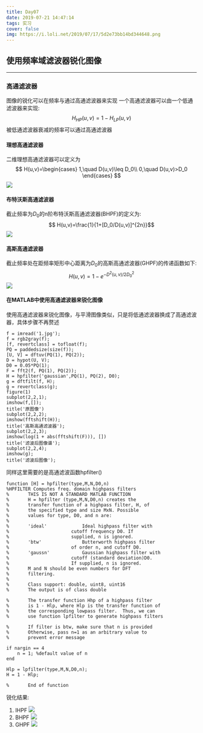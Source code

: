 ```yaml
---
title: Day07
date: 2019-07-21 14:47:14
tags: 实习
cover: false
img: https://i.loli.net/2019/07/17/5d2e73bb14bd344648.png
---
```


## 使用频率域滤波器锐化图像
---
### 高通滤波器
图像的锐化可以在频率与通过高通滤波器来实现
一个高通滤波器可以由一个低通滤波器来实现:
$$H_{HP}(u,v)=1-H_{LP}(u,v)$$
被低通滤波器衰减的频率可以通过高通滤波器
#### 理想高通滤波器
二维理想高通滤波器可以定义为
$$ H(u,v)=\begin{cases}
1,\quad D(u,v)\leq D_0\\
0,\quad D(u,v)>D_0
\end{cases}
$$
![](https://i.loli.net/2019/07/21/5d341bf1c410443073.jpg)
#### 布特沃斯高通滤波器
截止频率为$D_0$的n阶布特沃斯高通滤波器(BHPF)的定义为:
$$ H(u,v)=\frac{1}{1+[D_0/D(u,v)]^{2n}}$$
![](https://i.loli.net/2019/07/21/5d341bf1c376281237.jpg)
#### 高斯高通滤波器
截止频率处在距频率矩形中心距离为$D_0$的高斯高通滤波器(GHPF)的传递函数如下:
$$H(u,v)=1-e^{-D^2(u,v)/2D_0^2}$$
![](https://i.loli.net/2019/07/21/5d341bf1c3f7954220.jpg)
#### 在MATLAB中使用高通滤波器来锐化图像
使用高通滤波器来锐化图像，与平滑图像类似，只是将低通滤波器换成了高通滤波器，具体步骤不再赘述
```
f = imread('1.jpg');
f = rgb2gray(f);
[f, revertclass] = tofloat(f);
PQ = paddedsize(size(f));
[U, V] = dftuv(PQ(1), PQ(2));
D = hypot(U, V);
D0 = 0.05*PQ(1);
F = fft2(f, PQ(1), PQ(2));
H = hpfilter('gaussian',PQ(1), PQ(2), D0);
g = dftfilt(f, H);
g = revertclass(g);
figure(1)
subplot(2,2,1);
imshow(f,[]);
title('原图像')
subplot(2,2,2);
imshow(fftshift(H));
title('高斯高通滤波器');
subplot(2,2,3);
imshow(log(1 + abs(fftshift(F))), [])
title('滤波后图像谱');
subplot(2,2,4);
imshow(g);
title('滤波后图像');
```
同样这里需要的是高通滤波函数hpfilter()
```
function [H] = hpfilter(type,M,N,D0,n)
%HPFILTER Computes freq. domain highpass filters
%		THIS IS NOT A STANDARD MATLAB FUNCTION
%		H = hpfilter (type,M,N,D0,n) creates the
%		transfer function of a highpass filter, H, of
%		the specified type and size MxN. Possible
%		values for type, D0, and n are:
%
%		'ideal'				Ideal highpass filter with
%						cutoff frequency D0. If
%						supplied, n is ignored.
%		'btw'				Butterworth highpass filter
%						of order n, and cutoff D0.
%		'gaussn'			Gaussian highpass filter with
%						cutoff (standard deviation)D0.
%						If supplied, n is ignored.
%		M and N should be even numbers for DFT
%		filtering.
%
%		Class support: double, uint8, uint16
%		The output is of class double

%       The transfer function Hhp of a highpass filter
%       is 1 - Hlp, where Hlp is the transfer function of
%       the corresponding lowpass filter.  Thus, we can
%       use function lpfilter to generate highpass filters

%       If filter is btw, make sure that n is provided
%       Otherwise, pass n=1 as an arbitrary value to
%       prevent error message

if nargin == 4
    n = 1; %default value of n
end

Hlp = lpfilter(type,M,N,D0,n);
H = 1 - Hlp;

%       End of function
```
锐化结果:
1. IHPF
![](https://i.loli.net/2019/07/21/5d341eae3a6b123891.jpg)
2. BHPF
![](https://i.loli.net/2019/07/21/5d341bf1f13e453488.jpg)
3. GHPF
![](https://i.loli.net/2019/07/21/5d341eae4fa8d96779.jpg)


